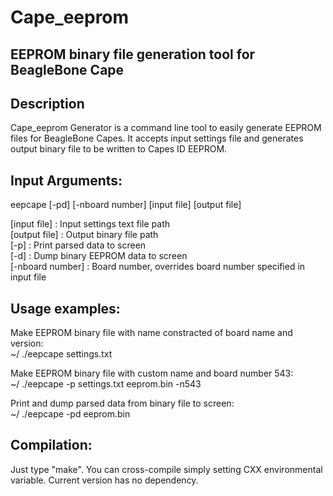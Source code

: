 # Cape_eeprom
EEPROM binary file generation tool for BeagleBone Cape
--------------------------------------------------------------

Description
-----------
Cape_eeprom Generator is a command line tool to easily generate EEPROM files for BeagleBone Capes. It accepts input settings file and generates output binary file to be written to Capes ID EEPROM.


Input Arguments:
------------------------------
eepcape [-pd] [-nboard number] [input file] [output file]<br>

[input file]         	: Input settings text file path<br>
[output file]        	: Output binary file path<br>
[-p]					: Print parsed data to screen<br>
[-d]					: Dump binary EEPROM data to screen<br>
[-nboard number]		: Board number, overrides board number specified in input file<br>


Usage examples:
------------------------------

Make EEPROM binary file with name constracted of board name and version:<br>
~/ ./eepcape settings.txt<br>

Make EEPROM binary file with custom name and board number 543:<br>
~/ ./eepcape  -p settings.txt eeprom.bin -n543 <br>

Print and dump parsed data from binary file to screen:<br>
~/ ./eepcape  -pd eeprom.bin<br>


Compilation:
-----------
Just type "make". You can cross-compile simply setting CXX environmental variable. Current version has no dependency.
